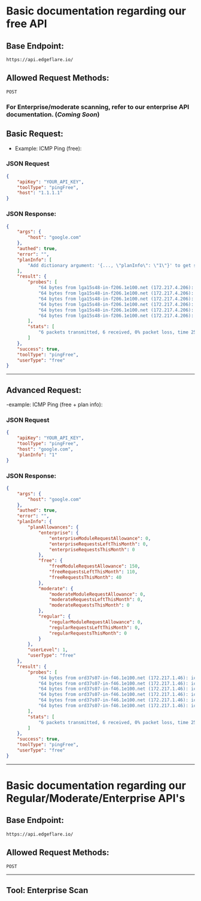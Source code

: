 # Basic documentation regarding our free API

## Base Endpoint:
`https://api.edgeflare.io/`

## Allowed Request Methods:
`POST`

### For Enterprise/moderate scanning, refer to our enterprise API documentation. (*Coming Soon*)


## Basic Request: 
- Example: ICMP Ping (free):

### JSON Request
```json
{
    "apiKey": "YOUR_API_KEY",
    "toolType": "pingFree",
    "host": "1.1.1.1"
}
```

### JSON Response:
```json
{
    "args": {
        "host": "google.com"
    },
    "authed": true,
    "error": "",
    "planInfo": [
        "Add dictionary argument: '{..., \"planInfo\": \"1\"}' to get stats about plan when making requests!"       
    ],
    "result": {
        "probes": [
            "64 bytes from lga15s48-in-f206.1e100.net (172.217.4.206): icmp_seq=1 ttl=118 time=21.2 ms",
            "64 bytes from lga15s48-in-f206.1e100.net (172.217.4.206): icmp_seq=2 ttl=118 time=20.8 ms",
            "64 bytes from lga15s48-in-f206.1e100.net (172.217.4.206): icmp_seq=3 ttl=118 time=21.1 ms",
            "64 bytes from lga15s48-in-f206.1e100.net (172.217.4.206): icmp_seq=4 ttl=118 time=20.7 ms",
            "64 bytes from lga15s48-in-f206.1e100.net (172.217.4.206): icmp_seq=5 ttl=118 time=20.8 ms",
            "64 bytes from lga15s48-in-f206.1e100.net (172.217.4.206): icmp_seq=6 ttl=118 time=21.2 ms"
        ],
        "stats": [
            "6 packets transmitted, 6 received, 0% packet loss, time 2505ms"
        ]
    },
    "success": true,
    "toolType": "pingFree",
    "userType": "free"
}
```

----

## Advanced Request: 
-example: ICMP Ping (free + plan info):

### JSON Request
```json
{
    "apiKey": "YOUR_API_KEY",
    "toolType": "pingFree",
    "host": "google.com",
    "planInfo": "1"
}
```

### JSON Response:
```json
{
    "args": {
        "host": "google.com"
    },
    "authed": true,
    "error": "",
    "planInfo": {
        "planAllowances": {
            "enterprise": {
                "enterpriseModuleRequestAllowance": 0,
                "enterpriseRequestsLeftThisMonth": 0,
                "enterpriseRequestsThisMonth": 0
            },
            "free": {
                "freeModuleRequestAllowance": 150,
                "freeRequestsLeftThisMonth": 110,
                "freeRequestsThisMonth": 40
            },
            "moderate": {
                "moderateModuleRequestAllowance": 0,
                "moderateRequestsLeftThisMonth": 0,
                "moderateRequestsThisMonth": 0
            },
            "regular": {
                "regularModuleRequestAllowance": 0,
                "regularRequestsLeftThisMonth": 0,
                "regularRequestsThisMonth": 0
            }
        },
        "userLevel": 1,
        "userType": "free"
    },
    "result": {
        "probes": [
            "64 bytes from ord37s07-in-f46.1e100.net (172.217.1.46): icmp_seq=1 ttl=119 time=25.1 ms",
            "64 bytes from ord37s07-in-f46.1e100.net (172.217.1.46): icmp_seq=2 ttl=119 time=24.8 ms",
            "64 bytes from ord37s07-in-f46.1e100.net (172.217.1.46): icmp_seq=3 ttl=119 time=24.7 ms",
            "64 bytes from ord37s07-in-f46.1e100.net (172.217.1.46): icmp_seq=4 ttl=119 time=24.8 ms",
            "64 bytes from ord37s07-in-f46.1e100.net (172.217.1.46): icmp_seq=5 ttl=119 time=24.8 ms",
            "64 bytes from ord37s07-in-f46.1e100.net (172.217.1.46): icmp_seq=6 ttl=119 time=24.8 ms"
        ],
        "stats": [
            "6 packets transmitted, 6 received, 0% packet loss, time 2504ms"
        ]
    },
    "success": true,
    "toolType": "pingFree",
    "userType": "free"
}

```

----

# Basic documentation regarding our Regular/Moderate/Enterprise API's

## Base Endpoint:
`https://api.edgeflare.io/`

## Allowed Request Methods:
`POST`

----

## Tool: Enterprise Scan




